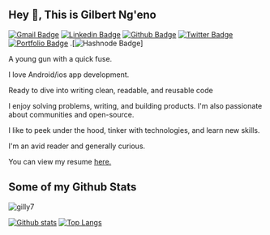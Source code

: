 ## Hey 👋, This is Gilbert Ng'eno
[![Gmail Badge](https://img.shields.io/badge/-ngenogilbert07@gmail.com-c14438?style=flat&logo=Gmail&logoColor=white&link=mailto:ngenogilbert07@gmail.com)](mailto:ngenogilbert07@gmail.com) 
[![Linkedin Badge](https://img.shields.io/badge/-gilbertngenob4290b143-0072b1?style=flat&logo=Linkedin&logoColor=white&link=https://www.linkedin.com/in/gilbertngenob4290b143/)](https://www.linkedin.com/in/gilbertngenob4290b143/) [![Github Badge](https://img.shields.io/badge/-gilly7-grey?style=flat&logo=github&logoColor=white&link=https://github.com/gilly7/)](https://www.github.com/gilly7/) [![Twitter Badge](https://img.shields.io/badge/-gilbert4_real-00acee?style=flat&logo=twitter&logoColor=white&link=https://twitter.com/gilbert4_real/)](https://www.twitter.com/gilbert4_real/) [![Portfolio Badge](https://img.shields.io/badge/portfolio-web-blue?style=flat&link=ngeno.netlify.app/)](ngeno.netlify.app/) .[![Hashnode Badge](https://ngeno.hashnode.dev/)]

<p align='left'>A young gun with a quick fuse.

I love Android/ios app development.

Ready to dive into writing clean, readable, and reusable code

I enjoy solving problems, writing, and building products. I'm also passionate about communities and open-source.

I like to peek under the hood, tinker with technologies, and learn new skills.

I'm an avid reader and generally curious.</p><p align='left'> You can view my resume <a href='https://drive.google.com/file/d/1grY3mvElXn4gPpOwgcOWf4GBEmP1r7wo/view?usp=sharing ' target=_blank><u>here</u>.</a></p>
## Some of my Github Stats
<p align=left> <img src=https://komarev.com/ghpvc/?username=gilly7 alt=gilly7 /> </p>

[![Github stats](https://github-readme-stats.vercel.app/api?username=gilly7&show_icons=true&include_all_commits=true)](https://github.com/gilly7/github-readme-stats)
[![Top Langs](https://github-readme-stats.vercel.app/api/top-langs/?username=gilly7&layout=compact)](https://github.com/gilly7/github-readme-stats)

<!--
**gilly7/gilly7** is a ✨ _special_ ✨ repository because its `README.md` (this file) appears on your GitHub profile.

Here are some ideas to get you started:

- 🔭 I’m currently working on ...
- 🌱 I’m currently learning ...
- 👯 I’m looking to collaborate on ...
- 🤔 I’m looking for help with ...
- 💬 Ask me about ...
- 📫 How to reach me: ...
- 😄 Pronouns: ...
- ⚡ Fun fact: ...
-->
